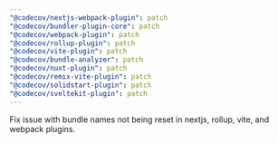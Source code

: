 ```yaml
---
"@codecov/nextjs-webpack-plugin": patch
"@codecov/bundler-plugin-core": patch
"@codecov/webpack-plugin": patch
"@codecov/rollup-plugin": patch
"@codecov/vite-plugin": patch
"@codecov/bundle-analyzer": patch
"@codecov/nuxt-plugin": patch
"@codecov/remix-vite-plugin": patch
"@codecov/solidstart-plugin": patch
"@codecov/sveltekit-plugin": patch
---
```


Fix issue with bundle names not being reset in nextjs, rollup, vite, and webpack plugins.
